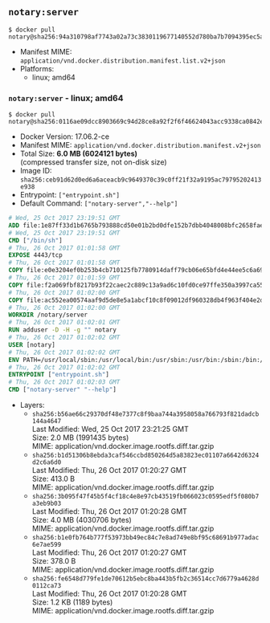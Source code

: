## `notary:server`

```console
$ docker pull notary@sha256:94a310798af7743a02a73c3830119677140552d780ba7b7094395ec5a78cfce4
```

-	Manifest MIME: `application/vnd.docker.distribution.manifest.list.v2+json`
-	Platforms:
	-	linux; amd64

### `notary:server` - linux; amd64

```console
$ docker pull notary@sha256:0116ae09dcc8903669c94d28ce8a92f2f6f46624043acc9338ca0842e45fd969
```

-	Docker Version: 17.06.2-ce
-	Manifest MIME: `application/vnd.docker.distribution.manifest.v2+json`
-	Total Size: **6.0 MB (6024121 bytes)**  
	(compressed transfer size, not on-disk size)
-	Image ID: `sha256:ceb91d62d0ed6a6aceacb9c9649370c39c0ff21f32a9195ac79795202413e938`
-	Entrypoint: `["entrypoint.sh"]`
-	Default Command: `["notary-server","--help"]`

```dockerfile
# Wed, 25 Oct 2017 23:19:51 GMT
ADD file:1e87ff33d1b6765b793888cd50e01b2bd0dfe152b7dbb4048008bfc2658faea7 in / 
# Wed, 25 Oct 2017 23:19:51 GMT
CMD ["/bin/sh"]
# Thu, 26 Oct 2017 01:01:58 GMT
EXPOSE 4443/tcp
# Thu, 26 Oct 2017 01:01:58 GMT
COPY file:e0e3204ef0b253b4cb710125fb7780914daff79cb06e65bfd4e44ee5c6a69a75 in /notary/server/ 
# Thu, 26 Oct 2017 01:01:59 GMT
COPY file:f2a069fbf8217b93f22caec2c889c13a9ad6c10fd0ce97ffe350a3997ca55804 in /notary/server/ 
# Thu, 26 Oct 2017 01:02:00 GMT
COPY file:ac552ea00574aaf9d5de8e5a1abcf10c8f09012df960328db4f963f404e2d409 in /notary/server/ 
# Thu, 26 Oct 2017 01:02:00 GMT
WORKDIR /notary/server
# Thu, 26 Oct 2017 01:02:01 GMT
RUN adduser -D -H -g "" notary
# Thu, 26 Oct 2017 01:02:02 GMT
USER [notary]
# Thu, 26 Oct 2017 01:02:02 GMT
ENV PATH=/usr/local/sbin:/usr/local/bin:/usr/sbin:/usr/bin:/sbin:/bin:/notary/server
# Thu, 26 Oct 2017 01:02:02 GMT
ENTRYPOINT ["entrypoint.sh"]
# Thu, 26 Oct 2017 01:02:03 GMT
CMD ["notary-server" "--help"]
```

-	Layers:
	-	`sha256:b56ae66c29370df48e7377c8f9baa744a3958058a766793f821dadcb144a4647`  
		Last Modified: Wed, 25 Oct 2017 23:21:25 GMT  
		Size: 2.0 MB (1991435 bytes)  
		MIME: application/vnd.docker.image.rootfs.diff.tar.gzip
	-	`sha256:b1d51306b8ebda3caf546ccbd850264d5a83823ec01107a6642d6324d2c6a6d0`  
		Last Modified: Thu, 26 Oct 2017 01:20:27 GMT  
		Size: 413.0 B  
		MIME: application/vnd.docker.image.rootfs.diff.tar.gzip
	-	`sha256:3b095f47f45b5f4cf18c4e8e97cb43519fb066023c0595edf5f080b7a3eb9b03`  
		Last Modified: Thu, 26 Oct 2017 01:20:28 GMT  
		Size: 4.0 MB (4030706 bytes)  
		MIME: application/vnd.docker.image.rootfs.diff.tar.gzip
	-	`sha256:b1e0fb764b777f53973bb49ec84c7e8ad749e8bf95c68691b977adac6e7ae599`  
		Last Modified: Thu, 26 Oct 2017 01:20:27 GMT  
		Size: 378.0 B  
		MIME: application/vnd.docker.image.rootfs.diff.tar.gzip
	-	`sha256:fe6548d779fe1de70612b5ebc8ba443b5fb2c36514cc7d6779a4628d0112ca73`  
		Last Modified: Thu, 26 Oct 2017 01:20:28 GMT  
		Size: 1.2 KB (1189 bytes)  
		MIME: application/vnd.docker.image.rootfs.diff.tar.gzip
